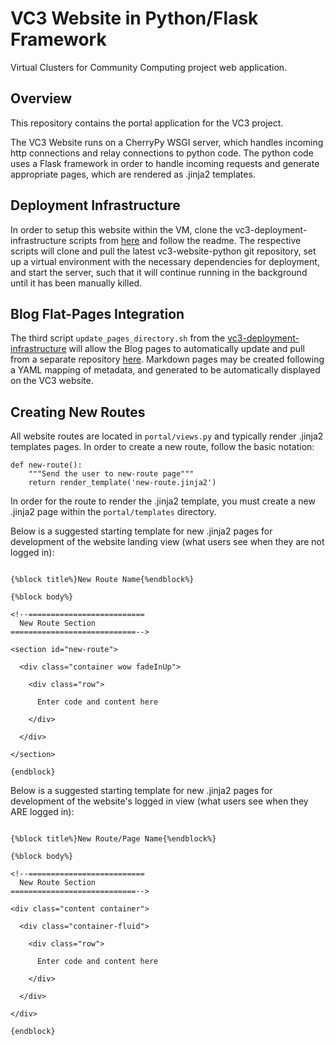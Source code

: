 # VC3 Website in Python/Flask Framework
Virtual Clusters for Community Computing project web application.

## Overview
This repository contains the portal application for the VC3 project.

The VC3 Website runs on a CherryPy WSGI server, which handles incoming http connections and relay connections to python code. The python code uses a Flask framework in order to handle incoming requests and generate appropriate pages, which are rendered as .jinja2 templates.

## Deployment Infrastructure
In order to setup this website within the VM, clone the vc3-deployment-infrastructure scripts from [here](https://github.com/vc3-project/vc3-deployment-infrastructure) and follow the readme. The respective scripts will clone and pull the latest vc3-website-python git repository, set up a virtual environment with the necessary dependencies for deployment, and start the server, such that it will continue running in the background until it has been manually killed.

## Blog Flat-Pages Integration
The third script `update_pages_directory.sh` from the [vc3-deployment-infrastructure](https://github.com/vc3-project/vc3-deployment-infrastructure) will allow the Blog pages to automatically update and pull from a separate repository [here](https://github.com/vc3-project/vc3-flatpages). Markdown pages may be created following a YAML mapping of metadata, and generated to be automatically displayed on the VC3 website.

## Creating New Routes
All website routes are located in `portal/views.py` and typically render .jinja2 templates pages. In order to create a new route, follow the basic notation:


```@app.route('/new-route', methods=['GET', 'POST'])
def new-route():
    """Send the user to new-route page"""
    return render_template('new-route.jinja2')
```

In order for the route to render the .jinja2 template, you must create a new .jinja2 page within the `portal/templates` directory.

Below is a suggested starting template for new .jinja2 pages for development of the website landing view (what users see when they are not logged in):

```{%extends "base.jinja2"%}

{%block title%}New Route Name{%endblock%}

{%block body%}

<!--==========================
  New Route Section
============================-->

<section id="new-route">

  <div class="container wow fadeInUp">

    <div class="row">

      Enter code and content here

    </div>

  </div>

</section>

{endblock}
```

Below is a suggested starting template for new .jinja2 pages for development of the website's logged in view (what users see when they ARE logged in):

```{%extends "loginbase.jinja2"%}

{%block title%}New Route/Page Name{%endblock%}

{%block body%}

<!--==========================
  New Route Section
============================-->

<div class="content container">

  <div class="container-fluid">

    <div class="row">

      Enter code and content here

    </div>

  </div>

</div>

{endblock}
```
